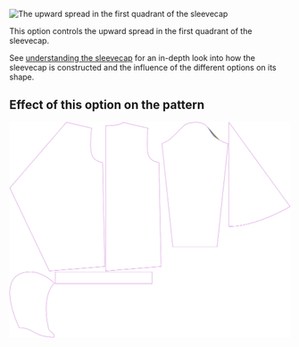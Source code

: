 ![The upward spread in the first quadrant of the sleevecap](./sleevecapq1spread2.svg)

This option controls the upward spread in the first quadrant of the sleevecap.

<Tip>

See [understanding the sleevecap](/docs/patterns/brian/options#understanding-the-sleevecap) for an in-depth
look into how the sleevecap is constructed and the influence of the different options on its shape.

</Tip>


## Effect of this option on the pattern
![This image shows the effect of this option by superimposing several variants that have a different value for this option](yuri_sleevecapq1spread2_sample.svg "Effect of this option on the pattern")
